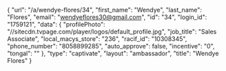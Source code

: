 {
    "url": "\/a\/wendye-flores\/34",
    "first_name": "Wendye",
    "last_name": "Flores",
    "email": "wendyeflores30@gmail.com",
    "id": "34",
    "login_id": "1759121",
    "data": {
        "profilePhoto": "\/\/sitecdn.tvpage.com\/player\/logos\/default_profile.jpg",
        "job_title": "Sales Associate",
        "local_macys_store": "236",
        "racif_id": "10308345",
        "phone_number": "8058899285",
        "auto_approve": false,
        "incentive": "0",
        "tongal": ""
    },
    "type": "captivate",
    "layout": "ambassador",
    "title": "Wendye Flores"
}